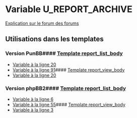 # Variable U_REPORT_ARCHIVE
[Explication sur le forum des forums](http://forum.forumactif.com/t294113-listing-des-variables#U_REPORT_ARCHIVE)
## Utilisations dans les templates
### Version PunBB#### [Template report_list_body](punbb/report_list_body.md)
* [Variable à la ligne 20](../punbb/report_list_body.tpl#L20)
* [Variable à la ligne 91](../punbb/report_list_body.tpl#L91)#### [Template report_view_body](punbb/report_view_body.md)
* [Variable à la ligne 20](../punbb/report_view_body.tpl#L20)
### Version phpBB2#### [Template report_list_body](subsilver/report_list_body.md)
* [Variable à la ligne 6](../subsilver/report_list_body.tpl#L6)
* [Variable à la ligne 55](../subsilver/report_list_body.tpl#L55)#### [Template report_view_body](subsilver/report_view_body.md)
* [Variable à la ligne 3](../subsilver/report_view_body.tpl#L3)
